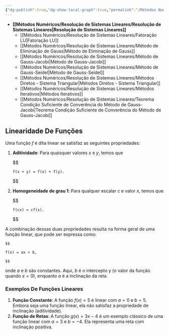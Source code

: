 ```yaml
---
{"dg-publish":true,"dg-show-local-graph":true,"permalink":"/Métodos Numéricos/Resolução de Sistemas Lineares/Resolução de Sistemas Lineares/","dgShowLocalGraph":true,"dgPassFrontmatter":true,"created":"2025-04-01T10:43:09.237-03:00"}
---
```





- **[[Métodos Numéricos/Resolução de Sistemas Lineares/Resolução de Sistemas Lineares\|Resolução de Sistemas Lineares]]**
	- [[Métodos Numéricos/Resolução de Sistemas Lineares/Fatoração LU\|Fatoração LU]]
	- [[Métodos Numéricos/Resolução de Sistemas Lineares/Método de Eliminação de Gauss\|Método de Eliminação de Gauss]]
	- [[Métodos Numéricos/Resolução de Sistemas Lineares/Método de Gauss-Jacobi\|Método de Gauss-Jacobi]]
	- [[Métodos Numéricos/Resolução de Sistemas Lineares/Método de Gauss-Seidel\|Método de Gauss-Seidel]]
	- [[Métodos Numéricos/Resolução de Sistemas Lineares/Métodos Diretos - Sistema Triangular\|Métodos Diretos - Sistema Triangular]]
	- [[Métodos Numéricos/Resolução de Sistemas Lineares/Métodos Iterativos\|Métodos Iterativos]]
	- [[Métodos Numéricos/Resolução de Sistemas Lineares/Teorema Condição Suficiente de Converência do Método de Gauss-Jacobi\|Teorema Condição Suficiente de Converência do Método de Gauss-Jacobi]]



## Linearidade De Funções

Uma função $f$ é dita linear se satisfaz as seguintes propriedades:

1. **Aditividade**: Para quaisquer valores $x$ e $y$, temos que

	$$
	
	   f(x + y) = f(x) + f(y).
	
	$$

2. **Homogeneidade de grau 1**: Para qualquer escalar $c$ e valor $x$, temos que

   $$
	
	   f(cx) = cf(x).
	
	$$

A combinação dessas duas propriedades resulta na forma geral de uma função linear, que pode ser expressa como:

	$$
	
	f(x) = ax + b,
	
	$$

onde $a$ e $b$ são constantes. Aqui, $b$ é o intercepto y (o valor da função quando $x=0$), enquanto $a$ é a inclinação da reta.

### Exemplos De Funções Lineares

1. **Função Constante**: A função $f(x) = 5$ é linear com $a = 0$ e $b = 5$. Embora seja uma função linear, ela não satisfaz a propriedade de inclinação (aditividade).
2. **Função de Retas**: A função $g(x) = 3x - 4$ é um exemplo clássico de uma função linear com $a = 3$ e $b = -4$. Ela representa uma reta com inclinação positiva.
